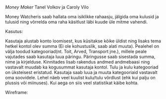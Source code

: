 *Money Maker*
Tanel Volkov ja Caroly Vilo

Money Watcheris saab hallata oma isiklikke rahaasju, jälgida oma kulusid ja tulusid ning võrrelda oma raha käsitlust läbi kuude üle mitme vahendi.

Kasutus:

Kasutaja alustab konto loomisest, kus küsitakse kõike üldist ning lisaks tema hetkel kontol olev summa (Ei ole kohustuslik, saab alati muuta). 
Pealehel on välja toodud kategooriad(nt. Toit, Arved, Transport jne.), millele peale vajutades saab kasutaja luua päringu. 
Päringusse saab sisestada summa, nime ja kirjelduse.
Kinnitades lisab rakendus andmed andmebaasi ning vastavalt muudab ka kogusummat kasutaja kontol.
Tulu ja kulu kategooriad on üksteisest eristatud.
Kasutaja saab luua ja muuta kategooriaid vastavalt oma soovidele.
Lehel näeb veel kuulist kulu/tulu võrdlust (ehk kui palju on plussis või miinuses).
Kui aega on siis veel statistikat käibe kohta.

Wireframe:
